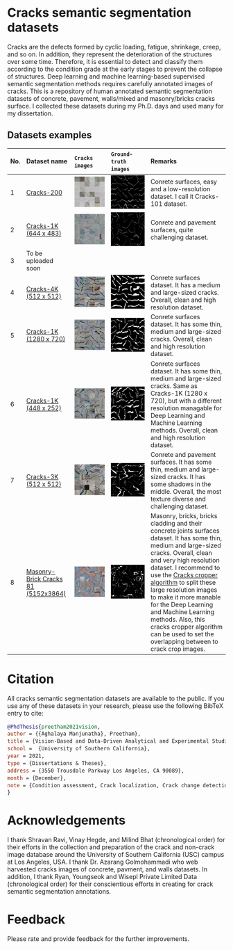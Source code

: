 # Cracks semantic segmentation datasets
Cracks are the defects formed by cyclic loading, fatigue, shrinkage, creep, and so on. In addition, they represent the deterioration of the structures over some time. Therefore, it is essential to detect and classify them according to the condition grade at the early stages to prevent the collapse of structures. Deep learning and machine learning-based supervised semantic segmentation methods requires carefully annotated images of cracks. This is a repository of human annotated semantic segmentation datasets of concrete, pavement, walls/mixed and masonry/bricks cracks surface. I collected these datasets during my Ph.D. days and used many for my dissertation.

## Datasets examples
| No. | Dataset name |` Cracks images                                           `|` Ground-truth images                                           `| Remarks |
|:--|:--|:-------------------------------------------------------------|:---------------------------------------------------------------------|:----|
| 1 | [Cracks-200](https://1drv.ms/f/c/49b23bc11eecd6a8/EhR2i1qbyhlKn6JmjTVdWQ4BVUcKofT80zNf12E0tDVgCw?e=DYmZzs) | ![](assets/Dataset_1_Cracks-200_crack.png) | ![](assets/Dataset_1_Cracks-200_gt.png) | Conrete surfaces, easy and a low-resolution dataset. I call it Cracks-101 dataset. |
| 2 | [Cracks-1K (644 x 483)](https://1drv.ms/f/c/49b23bc11eecd6a8/ErmWulPITuVDmxcHQZK5bAkBr-FGHSYFI1QWHnjY_YikQA?e=rJUW4W) | ![](assets/Dataset_2_Cracks-1K_(644x483)_crack.png) | ![](assets/Dataset_2_Cracks-1K_(644x483)_gt.png) | Conrete and pavement surfaces, quite challenging dataset. |
| 3 | To be uploaded soon |  |  |  |
| 4 | [Cracks-4K (512 x 512)](https://1drv.ms/f/c/49b23bc11eecd6a8/Evcsn2XWDblLv76EDFOwf0cB_V4WbqpRkOoH8YAIh5JfGg?e=fajgSS) | ![](assets/Dataset_4_Cracks-4K_(512x512)_crack.png) | ![](assets/Dataset_4_Cracks-4K_(512x512)_gt.png) | Conrete surfaces dataset. It has a medium and large-sized cracks. Overall, clean and high resolution dataset. |
| 5 | [Cracks-1K (1280 x 720)](https://1drv.ms/f/c/49b23bc11eecd6a8/Eias7mEICpdOju5slI7_mpwBT-T73E8mAmu6N_vVYXQG8Q?e=dXBKIm) | ![](assets/Dataset_5_Cracks-1K_(1280x720)_crack.png) | ![](assets/Dataset_5_Cracks-1K_(1280x720)_gt.png) | Conrete surfaces dataset. It has some thin, medium and large-sized cracks. Overall, clean and high resolution dataset. |
| 6 | [Cracks-1K (448 x 252)](https://1drv.ms/f/c/49b23bc11eecd6a8/EgXYLiqrSNdKtzWPbJp3mQQBZN-xlivQHVCfzq8jxA-jkQ?e=8xqBD2) | ![](assets/Dataset_6_Cracks-1K_(448x252)_crack.png) | ![](assets/Dataset_6_Cracks-1K_(448x252)_gt.png) | Conrete surfaces dataset. It has some thin, medium and large-sized cracks. Same as Cracks-1K (1280 x 720), but with a different resolution managable for Deep Learning and Machine Learning methods. Overall, clean and high resolution dataset. |
| 7 | [Cracks-3K (512 x 512)](https://1drv.ms/f/c/49b23bc11eecd6a8/Ep-RtzHUbtxGpHH1HtczmZsBbWHFnFdKwp2X5CmHMO2Ipw?e=KjV3UH) | ![](assets/Dataset_7_Cracks-3K_(512x512)_crack.png) | ![](assets/Dataset_7_Cracks-3K_(512x512)_gt.png) | Conrete and pavement surfaces. It has some thin, medium and large-sized cracks. It has some shadows in the middle. Overall, the most texture diverse and challenging dataset. |
| 8 | [Masonry-Brick Cracks 81 (5152x3864)](https://1drv.ms/f/c/49b23bc11eecd6a8/Ek_azWXTJltNrWi4vqGy-XMBuNUFhzqxON5c1U3qXBTwNA?e=CYdtxs) | ![](assets/Dataset_8_Masonry-Brick_Cracks_81_(5152x3864)_crack.png) | ![](assets/Dataset_8_Masonry-Brick_Cracks_81_(5152x3864)_gt.png) | Masonry, bricks, bricks cladding and their concrete joints surfaces dataset. It has some thin, medium and large-sized cracks. Overall, clean and very high resolution dataset. I recommend to use the [Cracks cropper algorithm](https://github.com/preethamam/CracksSplitterCropper-Dataset) to split these large resolution images to make it more manable for the Deep Learning and Machine Learning methods. Also, this cracks cropper algorithm can be used to set the overlapping between to crack crop images. |

# Citation
All cracks semantic segmentation datasets are available to the public. If you use any of these datasets in your research, please use the following BibTeX entry to cite:
```bibtex
@PhdThesis{preetham2021vision,
author = {{Aghalaya Manjunatha}, Preetham},
title = {Vision-Based and Data-Driven Analytical and Experimental Studies into Condition Assessment and Change Detection of Evolving Civil, Mechanical and Aerospace Infrastructures},
school =  {University of Southern California},
year = 2021,
type = {Dissertations & Theses},
address = {3550 Trousdale Parkway Los Angeles, CA 90089},
month = {December},
note = {Condition assessment, Crack localization, Crack change detection, Synthetic crack generation, Sewer pipe condition assessment, Mechanical systems defect detection and quantification}
}
```

# Acknowledgements
I thank Shravan Ravi, Vinay Hegde, and Milind Bhat (chronological order) for their efforts in the collection and preparation of the crack and non-crack image database around the University of Southern California (USC) campus at Los Angeles, USA. I thank Dr. Azarang Golmohammadi who web harvested cracks images of concrete, pavment, and walls datasets. In addition, I thank Ryan, Youngseok and Wisepl Private Limited Data (chronological order) for their conscientious efforts in creating for crack semantic segmentation annotations.

# Feedback
Please rate and provide feedback for the further improvements.

